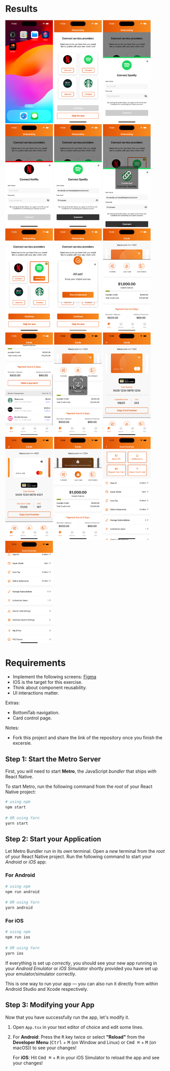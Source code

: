 # Results

<img src="https://github.com/Ferchost/mc-test/blob/main/screenshots/0.png" width="150">
<img src="https://github.com/Ferchost/mc-test/blob/main/screenshots/2.png" width="150">
<img src="https://github.com/Ferchost/mc-test/blob/main/screenshots/3.1.png" width="150">
<img src="https://github.com/Ferchost/mc-test/blob/main/screenshots/3.2.png" width="150">
<img src="https://github.com/Ferchost/mc-test/blob/main/screenshots/3.3.png" width="150">
<img src="https://github.com/Ferchost/mc-test/blob/main/screenshots/3.4.png" width="150">
<img src="https://github.com/Ferchost/mc-test/blob/main/screenshots/3.5.png" width="150">
<img src="https://github.com/Ferchost/mc-test/blob/main/screenshots/3.7.png" width="150">
<img src="https://github.com/Ferchost/mc-test/blob/main/screenshots/4.png" width="150">
<img src="https://github.com/Ferchost/mc-test/blob/main/screenshots/4.1.png" width="150">
<img src="https://github.com/Ferchost/mc-test/blob/main/screenshots/4.2.png" width="150">
<img src="https://github.com/Ferchost/mc-test/blob/main/screenshots/4.3.png" width="150">
<img src="https://github.com/Ferchost/mc-test/blob/main/screenshots/4.4.png" width="150">
<img src="https://github.com/Ferchost/mc-test/blob/main/screenshots/4.5.png" width="150">
<img src="https://github.com/Ferchost/mc-test/blob/main/screenshots/5.1.png" width="150">
<img src="https://github.com/Ferchost/mc-test/blob/main/screenshots/5,2.png" width="150">



# Requirements

* Implement the following screens: [Figma](https://www.figma.com/file/GQccaSiW6oFKzdCh6mmdGx/Sample-screens-for-dev-interview?type=design&node-id=1%3A4&mode=dev)
* IOS is the target for this exercise.
* Think about component reusability.
* UI interactions matter.

Extras:
* BottomTab navigation.
* Card control page.

Notes:
* Fork this project and share the link of the repository once you finish the excersie.

## Step 1: Start the Metro Server

First, you will need to start **Metro**, the JavaScript _bundler_ that ships _with_ React Native.

To start Metro, run the following command from the _root_ of your React Native project:

```bash
# using npm
npm start

# OR using Yarn
yarn start
```

## Step 2: Start your Application

Let Metro Bundler run in its _own_ terminal. Open a _new_ terminal from the _root_ of your React Native project. Run the following command to start your _Android_ or _iOS_ app:

### For Android

```bash
# using npm
npm run android

# OR using Yarn
yarn android
```

### For iOS

```bash
# using npm
npm run ios

# OR using Yarn
yarn ios
```

If everything is set up _correctly_, you should see your new app running in your _Android Emulator_ or _iOS Simulator_ shortly provided you have set up your emulator/simulator correctly.

This is one way to run your app — you can also run it directly from within Android Studio and Xcode respectively.

## Step 3: Modifying your App

Now that you have successfully run the app, let's modify it.

1. Open `App.tsx` in your text editor of choice and edit some lines.
2. For **Android**: Press the <kbd>R</kbd> key twice or select **"Reload"** from the **Developer Menu** (<kbd>Ctrl</kbd> + <kbd>M</kbd> (on Window and Linux) or <kbd>Cmd ⌘</kbd> + <kbd>M</kbd> (on macOS)) to see your changes!

   For **iOS**: Hit <kbd>Cmd ⌘</kbd> + <kbd>R</kbd> in your iOS Simulator to reload the app and see your changes!


